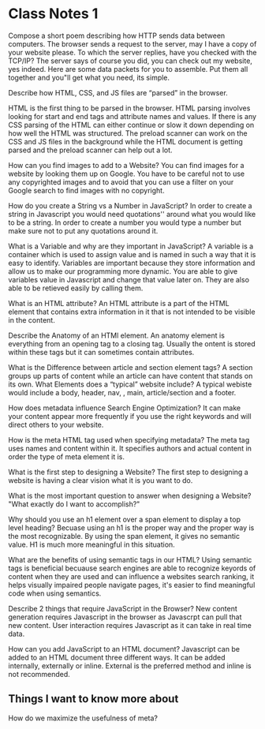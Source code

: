 # Class Notes 1

Compose a short poem describing how HTTP sends data between computers.
The browser sends a request to the server, may I have a copy of your website please. 
To which the server replies, have you checked with the TCP/IP? 
The server says of course you did, you can check out my website, yes indeed. 
Here are some data packets for you to assemble.
Put them all together and you"ll get what you need, its simple.

Describe how HTML, CSS, and JS files are “parsed” in the browser. 

HTML is the first thing to be parsed in the browser. HTML parsing involves looking for start and end tags and attribute names and values. 
If there is any CSS parsing of the HTML can either continue or slow it down depending on how well the HTML was structured.
The preload scanner can work on the CSS and JS files in the background while the HTML document is getting parsed and the preload scanner can help out a lot.

How can you find images to add to a Website?
You can find images for a website by looking them up on Google. You have to be careful not to use any copyrighted images and to avoid that you can use a filter on your Google search to find images with no copyright. 

How do you create a String vs a Number in JavaScript?
In order to create a string in Javascript you would need quotations'' around what you would like to be a string. In order to create a number you would type a number but make sure not to put any quotations around it.

What is a Variable and why are they important in JavaScript?
A variable is a container which is used to assign value and is named in such a way that it is easy to identify.
Variables are important because they store information and allow us to make our programming more dynamic. You are able to give variables value in Javascript and change that value later on. They are also able to be retieved easily by calling them.

What is an HTML attribute?
An HTML attribute is a part of the HTML element that contains extra information in it that is not intended to be visible in the content.

Describe the Anatomy of an HTMl element.
An anatomy element is everything from an opening tag to a closing tag. Usually the ontent is stored within these tags but it can sometimes contain attributes.

What is the Difference between article and section element tags?
A section groups up parts of content while an article can have content that stands on its own.
What Elements does a “typical” website include?
A typical webiste would include a body, header, nav, , main, article/section and a footer.

How does metadata influence Search Engine Optimization?
It can make your content appear more frequently if you use the right keywords and will direct others to your website.

How is the meta HTML tag used when specifying metadata?
The meta tag uses names and content within it. It specifies authors and actual content in order the type of meta element it is.

What is the first step to designing a Website?
The first step to designing a website is having a clear vision what it is you want to do.

What is the most important question to answer when designing a Website?
"What exactly do I want to accomplish?"

Why should you use an h1 element over a span element to display a top level heading?
Becuase using an h1 is the proper way and the proper way is the most recognizable. By using the span element, it gives no semantic value. H1 is much more meaningful in this situation.

What are the benefits of using semantic tags in our HTML?
Using semantic tags is beneficial becuause search engines are able to recognize keyords of content when they are used and can influence a websites search ranking, it helps visually impaired people navigate pages, it's easier to find meaningful code when using semantics.

Describe 2 things that require JavaScript in the Browser?
New content generation requires Javascript in the browser as Javascrpt can pull that new content. User interaction requires Javascript as it can take in real time data.

How can you add JavaScript to an HTML document?
Javascript can be added to an HTML document three different ways. It can be added internally, externally or inline. External is the preferred method and inline is not recommended.

## Things I want to know more about
How do we maximize the usefulness of meta?


